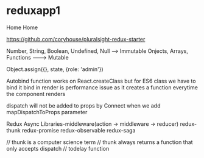 # reduxapp1

<Link to="/">Home</Link>
<NavLink to="/" exact activeClassName="current">Home</NavLink>

https://github.com/coryhouse/pluralsight-redux-starter

Number, String, Boolean, Undefined, Null --> Immutable
Onjects, Arrays, Functions ---> Mutable

Object.assign({}, state, {role: 'admin'})

Autobind function works on React.createClass but for ES6 class we have to bind it
bind in render is performance issue as it creates a function everytime the component renders

dispatch will not be added to props by Connect when we add mapDispatchToProps parameter

Redux Async Libraries-middleware(action -> middleware -> reducer)
redux-thunk
redux-promise
redux-observable
redux-saga

// thunk is a computer science term // thunk always returns a function that only accepts dispatch // todelay function